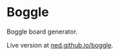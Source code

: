 # Boggle

Boggle board generator.

Live version at [ned.github.io/boggle](https://ned.github.io/boggle).
